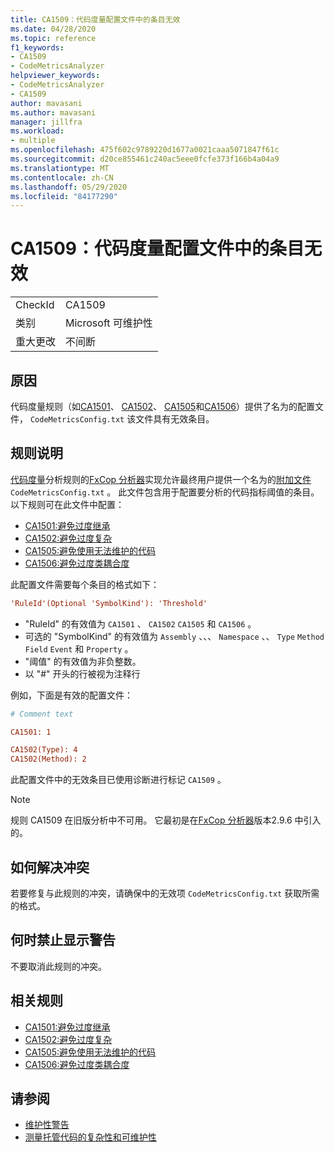 ```yaml
---
title: CA1509：代码度量配置文件中的条目无效
ms.date: 04/28/2020
ms.topic: reference
f1_keywords:
- CA1509
- CodeMetricsAnalyzer
helpviewer_keywords:
- CodeMetricsAnalyzer
- CA1509
author: mavasani
ms.author: mavasani
manager: jillfra
ms.workload:
- multiple
ms.openlocfilehash: 475f602c9789220d1677a0021caaa5071847f61c
ms.sourcegitcommit: d20ce855461c240ac5eee0fcfe373f166b4a04a9
ms.translationtype: MT
ms.contentlocale: zh-CN
ms.lasthandoff: 05/29/2020
ms.locfileid: "84177290"
---
```

# <a name="ca1509-invalid-entry-in-code-metrics-configuration-file"></a>CA1509：代码度量配置文件中的条目无效

|||
|-|-|
|CheckId|CA1509|
|类别|Microsoft 可维护性|
|重大更改|不间断|

## <a name="cause"></a>原因

代码度量规则（如[CA1501](ca1501.md)、 [CA1502](ca1502.md)、 [CA1505](ca1505.md)和[CA1506](ca1506.md)）提供了名为的配置文件， `CodeMetricsConfig.txt` 该文件具有无效条目。

## <a name="rule-description"></a>规则说明

[代码度量](code-metrics-values.md)分析规则的[FxCop 分析器](https://www.nuget.org/packages/Microsoft.CodeAnalysis.FxCopAnalyzers)实现允许最终用户提供一个名为的[附加文件](https://github.com/dotnet/roslyn/blob/release/dev16.6/docs/analyzers/Using%20Additional%20Files.md) `CodeMetricsConfig.txt` 。 此文件包含用于配置要分析的代码指标阈值的条目。 以下规则可在此文件中配置：

- [CA1501:避免过度继承](ca1501.md)
- [CA1502:避免过度复杂](ca1502.md)
- [CA1505:避免使用无法维护的代码](ca1505.md)
- [CA1506:避免过度类耦合度](ca1506.md)

此配置文件需要每个条目的格式如下：

```ini
'RuleId'(Optional 'SymbolKind'): 'Threshold'
```

- "RuleId" 的有效值为 `CA1501` 、 `CA1502` `CA1505` 和 `CA1506` 。
- 可选的 "SymbolKind" 的有效值为 `Assembly` 、、、 `Namespace` 、、 `Type` `Method` `Field` `Event` 和 `Property` 。
- "阈值" 的有效值为非负整数。
- 以 "#" 开头的行被视为注释行

例如，下面是有效的配置文件：

```ini
# Comment text

CA1501: 1

CA1502(Type): 4
CA1502(Method): 2
```

此配置文件中的无效条目已使用诊断进行标记 `CA1509` 。

> [!NOTE]
> 规则 CA1509 在旧版分析中不可用。 它最初是在[FxCop 分析器](https://www.nuget.org/packages/Microsoft.CodeAnalysis.FxCopAnalyzers)版本2.9.6 中引入的。


## <a name="how-to-fix-violations"></a>如何解决冲突

若要修复与此规则的冲突，请确保中的无效项 `CodeMetricsConfig.txt` 获取所需的格式。

## <a name="when-to-suppress-warnings"></a>何时禁止显示警告

不要取消此规则的冲突。

## <a name="related-rules"></a>相关规则

- [CA1501:避免过度继承](ca1501.md)
- [CA1502:避免过度复杂](ca1502.md)
- [CA1505:避免使用无法维护的代码](ca1505.md)
- [CA1506:避免过度类耦合度](ca1506.md)

## <a name="see-also"></a>请参阅

- [维护性警告](maintainability-warnings.md)
- [测量托管代码的复杂性和可维护性](code-metrics-values.md)
